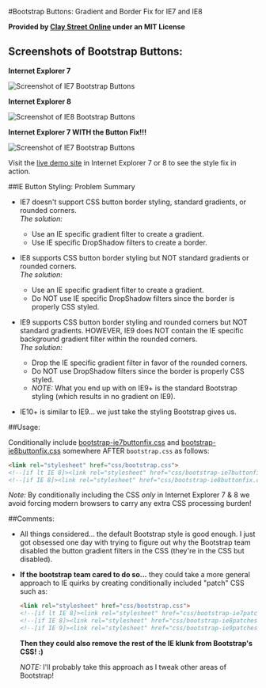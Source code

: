 #Bootstrap Buttons: Gradient and Border Fix for IE7 and IE8

**Provided by [Clay Street Online](http://www.claystreet.com) under an MIT License**

## Screenshots of Bootstrap Buttons:

**Internet Explorer 7**

![Screenshot of IE7 Bootstrap Buttons](http://www.claystreet.com/sites/claystreet/dev/bootstrap/iebutton-fix/img/ie7-buttons.png)

**Internet Explorer 8**

![Screenshot of IE8 Bootstrap Buttons](http://www.claystreet.com/sites/claystreet/dev/bootstrap/iebutton-fix/img/ie8-buttons.png)

**Internet Explorer 7 WITH the Button Fix!!!**

![Screenshot of IE7 Bootstrap Buttons](http://www.claystreet.com/sites/claystreet/dev/bootstrap/iebutton-fix/img/ie7-buttons-fix.png)

Visit the [live demo site](http://www.claystreet.com/sites/claystreet/dev/bootstrap/iebutton-fix/) in Internet Explorer 7 or 8 to see the style fix in action.

##IE Button Styling: Problem Summary
- IE7 doesn't support CSS button border styling, standard gradients, or rounded corners.  
  *The solution:*
    - Use an IE specific gradient filter to create a gradient. 
    - Use IE specific DropShadow filters to create a border. 

    
- IE8 supports CSS button border styling but NOT standard gradients or rounded corners.  
  *The solution:*
    - Use an IE specific gradient filter to create a gradient. 
    - Do NOT use IE specific DropShadow filters since the border is properly CSS styled. 

    
- IE9 supports CSS button border styling and rounded corners but NOT standard gradients.
  HOWEVER, IE9 does NOT contain the IE specific background gradient filter within the
  rounded corners.  
  *The solution:*
    - Drop the IE specific gradient filter in favor of the rounded corners. 
    - Do NOT use DropShadow filters since the border is properly CSS styled. 
    - *NOTE:* What you end up with on IE9+ is the standard Bootstrap styling
      (which results in no gradient on IE9).

      
- IE10+ is similar to IE9... we just take the styling Bootstrap gives us.

##Usage:

Conditionally include [bootstrap-ie7buttonfix.css](https://github.com/claystreet/bootstrap-iebuttonfix/blob/master/css/bootstrap-ie7buttonfix.css) and [bootstrap-ie8buttonfix.css](https://github.com/claystreet/bootstrap-iebuttonfix/blob/master/css/bootstrap-ie8buttonfix.css)
somewhere AFTER `bootstrap.css` as follows:

```html
<link rel="stylesheet" href="css/bootstrap.css">
<!--[if lt IE 8]><link rel="stylesheet" href="css/bootstrap-ie7buttonfix.css"><![endif]-->
<!--[if IE 8]><link rel="stylesheet" href="css/bootstrap-ie8buttonfix.css"><![endif]--> 
```

*Note:* By conditionally including the CSS *only* in Internet Explorer 7 & 8 we avoid
forcing modern browsers to carry any extra CSS processing burden!

##Comments:

- All things considered... the default Bootstrap style is good enough.
  I just got obsessed one day with trying to figure out why the Bootstrap team
  disabled the button gradient filters in the CSS (they're in the CSS but disabled). 

  
- **If the bootstrap team cared to do so...** they could take a more general
  approach to IE quirks by creating conditionally included "patch" CSS such as: 
  
  ```html
  <link rel="stylesheet" href="css/bootstrap.css">
  <!--[if lt IE 8]><link rel="stylesheet" href="css/bootstrap-ie7patches.css"><![endif]-->
  <!--[if IE 8]><link rel="stylesheet" href="css/bootstrap-ie8patches.css"><![endif]-->
  <!--[if IE 9]><link rel="stylesheet" href="css/bootstrap-ie9patches.css"><![endif]--> 
  ```
  
  **Then they could also remove the rest of the IE klunk from Bootstrap's CSS! :)**

  *NOTE:* I'll probably take this approach as I tweak other areas of Bootstrap! 
